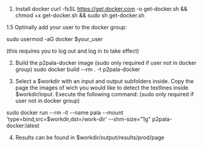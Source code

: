 1. Install docker
curl -fsSL https://get.docker.com -o get-docker.sh && chmod +x get-docker.sh && sudo sh get-docker.sh

1.5 Optinally add your user to the docker group:

sudo usermod -aG docker $your_user

(this requires you to log out and log in to take effect)

2. Build the p2pala-docker image (sudo only required if user not in docker group)
sudo docker build --rm  . -t p2pala-docker

3. Select a $workdir with an input and output subfolders inside. Copy the page the images of
wich you would like to detect the textlines inside $workdir/input. Execute the following command: 
(sudo only required if user not in docker group)

sudo docker run --rm -it --name pala --mount 'type=bind,src=$workdir,dst=/work-dir' --shm-size="1g" p2pala-docker:latest

4. Results can be found in $workdir/output/results/prod/page
